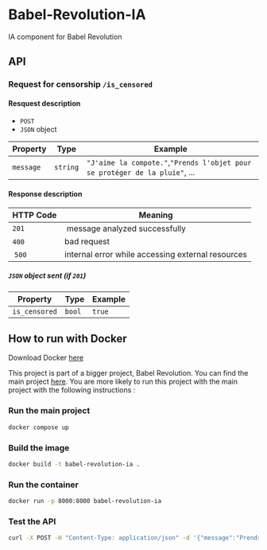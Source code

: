 # Babel-Revolution-IA
IA component for Babel Revolution

## API
### Request for censorship `/is_censored`

#### Resquest description
- `POST`
- `JSON` object

| Property  | Type        | Example                                                                     |
|-----------|-------------|-----------------------------------------------------------------------------|
| `message` | `string`    | `"J'aime la compote."`,`"Prends l'objet pour se protéger de la pluie"`, ... |

#### Response description
| HTTP Code   | Meaning                                           |
|-------------|---------------------------------------------------|
| `201`       | message analyzed successfully                     |
| `400`       | bad request                                       |
| `500` 	  | internal error while accessing external resources |

##### `JSON` object sent (if `201`)
| Property    | Type    | Example    |
|-------------|---------|------------|
|`is_censored`| `bool`  | `true`     |

## How to run with Docker

Download Docker [here](https://www.docker.com/products/docker-desktop)

This project is part of a bigger project, Babel Revolution. You can find the main project [here](https://github.com/KoroSensei10/svelte-revolution). You are more likely to run this project with the main project with the following instructions :

### Run the main project
```bash
docker compose up
```

### Build the image
```bash
docker build -t babel-revolution-ia .
```

### Run the container
```bash
docker run -p 8000:8000 babel-revolution-ia
```

### Test the API
```bash
curl -X POST -H "Content-Type: application/json" -d '{"message":"Prends l'objet pour se protéger de la pluie"}' http://localhost:8000/is_censored
```
